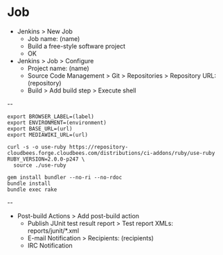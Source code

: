 # Job

- Jenkins > New Job
  - Job name: (name)
  - Build a free-style software project
  - OK
- Jenkins > Job > Configure
  - Project name: (name)
  - Source Code Management > Git > Repositories > Repository URL: (repository)
  - Build > Add build step > Execute shell

--

    export BROWSER_LABEL=(label)
    export ENVIRONMENT=(environment)
    export BASE_URL=(url)
    export MEDIAWIKI_URL=(url)

    curl -s -o use-ruby https://repository-cloudbees.forge.cloudbees.com/distributions/ci-addons/ruby/use-ruby
    RUBY_VERSION=2.0.0-p247 \
      source ./use-ruby

    gem install bundler --no-ri --no-rdoc
    bundle install
    bundle exec rake

--

  - Post-build Actions > Add post-build action
    - Publish JUnit test result report > Test report XMLs: reports/junit/*.xml
    - E-mail Notification > Recipients: (recipients)
    - IRC Notification
